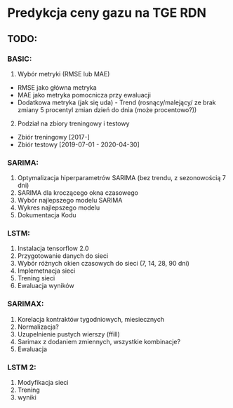 # Predykcja ceny gazu na TGE RDN

## TODO:
### BASIC:
1. Wybór metryki (RMSE lub MAE)
- RMSE jako główna metryka
- MAE jako metryka pomocnicza przy ewaluacji
- Dodatkowa metryka (jak się uda) - Trend (rosnący/malejący/ ze brak zmiany 5 procentyl zmian dzień do dnia (może procentowo?))   
2. Podział na zbiory treningowy i testowy
- Zbiór treningowy [2017-]
- Zbiór testowy [2019-07-01 - 2020-04-30]


### SARIMA:
1. Optymalizacja hiperparametrów SARIMA (bez trendu, z sezonowością 7 dni)
2. SARIMA dla kroczącego okna czasowego
3. Wybór najlepszego modelu SARIMA
4. Wykres najlepszego modelu
5. Dokumentacja Kodu

### LSTM:
1. Instalacja tensorflow 2.0
2. Przygotowanie danych do sieci
3. Wybór różnych okien czasowych do sieci (7, 14, 28, 90 dni)
4. Implemetnacja sieci
5. Trening sieci
6. Ewaluacja wyników


### SARIMAX:
1. Korelacja kontraktów tygodniowych, miesiecznych
2. Normalizacja? 
3. Uzupelnienie pustych wierszy (ffill)
4. Sarimax z dodaniem zmiennych, wszystkie kombinacje?
5. Ewaluacja

### LSTM 2:
1. Modyfikacja sieci
2. Trening
3. wyniki

